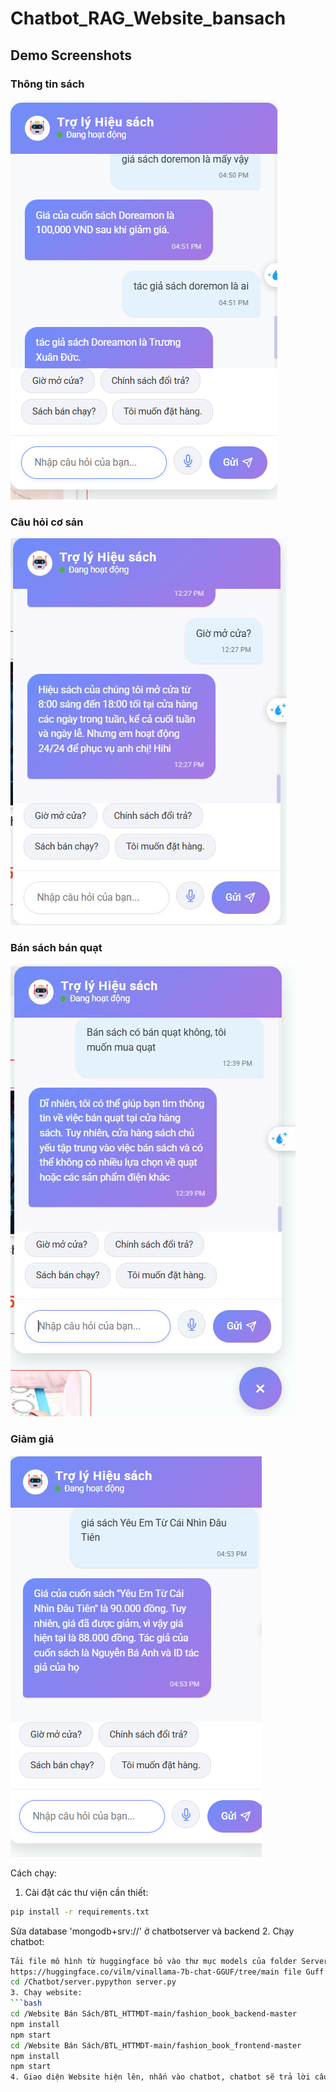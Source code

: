 # Chatbot_RAG_Website_bansach

## Demo Screenshots

### Thông tin sách
![Thông tin sách](./demo/thongtinsach.png)

### Câu hỏi cơ sản
![Câu hỏi cơ sản](./demo/cauhoicosan.jpg)

### Bán sách bán quạt
![Bán sách bán quạt](./demo/bansach_banquat.jpg)

### Giảm giá
![Giảm giá](./demo/giamgia.png)

Cách chạy:
1. Cài đặt các thư viện cần thiết:
```bash
pip install -r requirements.txt
```
Sửa database 'mongodb+srv://<your-links-database>' ở chatbotserver và backend
2. Chạy chatbot:
```bash
Tải file mô hình từ huggingface bỏ vào thư mục models của folder ServerChatbot 
https://huggingface.co/vilm/vinallama-7b-chat-GGUF/tree/main file Guff
cd /Chatbot/server.pypython server.py
3. Chạy website:
```bash
cd /Website Bán Sách/BTL_HTTMDT-main/fashion_book_backend-master
npm install
npm start
cd /Website Bán Sách/BTL_HTTMDT-main/fashion_book_frontend-master
npm install
npm start
4. Giao diện Website hiện lên, nhấn vào chatbot, chatbot sẽ trả lời câu hỏi của bạn

